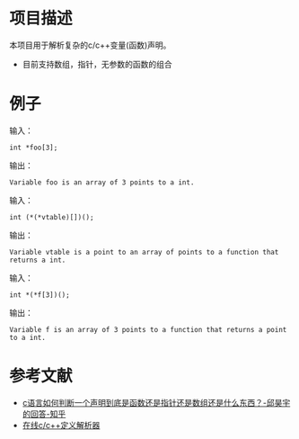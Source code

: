 # 项目描述

本项目用于解析复杂的c/c++变量(函数)声明。

* 目前支持数组，指针，无参数的函数的组合



# 例子

输入：

```
int *foo[3];
```

输出：

```
Variable foo is an array of 3 points to a int.
```



输入：

```
int (*(*vtable)[])();
```

输出：

```
Variable vtable is a point to an array of points to a function that returns a int.
```



输入：

```
int *(*f[3])();
```

输出：

```
Variable f is an array of 3 points to a function that returns a point to a int.
```



# 参考文献

* [c语言如何判断一个声明到底是函数还是指针还是数组还是什么东西？-邱昊宇的回答-知乎](https://www.zhihu.com/question/439224121/answer/1676599824)
* [在线c/c++定义解析器](https://cdecl.org/)

